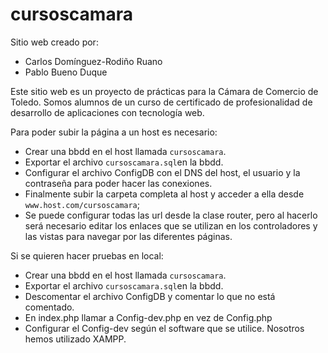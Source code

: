 # cursoscamara

Sitio web creado por: 
- Carlos Domínguez-Rodiño Ruano
- Pablo Bueno Duque

Este sitio web es un proyecto de prácticas para la Cámara de Comercio de Toledo.
Somos alumnos de un curso de certificado de profesionalidad de desarrollo de 
aplicaciones con tecnología web. 

Para poder subir la página a un host es necesario:
- Crear una bbdd en el host llamada `cursoscamara`.
- Exportar el archivo `cursoscamara.sql`en la bbdd.
- Configurar el archivo ConfigDB con el DNS del host, el usuario y la contraseña
para poder hacer las conexiones.
- Finalmente subir la carpeta completa al host y acceder a ella desde `www.host.com/cursoscamara`;
- Se puede configurar todas las url desde la clase router, pero al hacerlo será necesario editar
los enlaces que se utilizan en los controladores y las vistas para navegar por las diferentes 
páginas.

Si se quieren hacer pruebas en local:
- Crear una bbdd en el host llamada `cursoscamara`.
- Exportar el archivo `cursoscamara.sql`en la bbdd.
- Descomentar el archivo ConfigDB y comentar lo que no está comentado.
- En index.php llamar a Config-dev.php en vez de Config.php
- Configurar el Config-dev según el software que se utilice. Nosotros hemos utilizado XAMPP.
